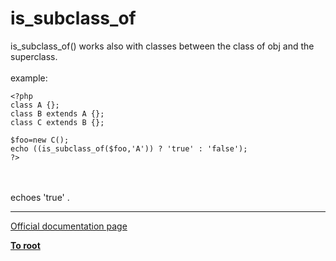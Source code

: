 # is_subclass_of



is_subclass_of() works also with classes between the class of obj and the superclass.<br><br>example:<br>

```
<?php
class A {};
class B extends A {};
class C extends B {};

$foo=new C();
echo ((is_subclass_of($foo,'A')) ? 'true' : 'false');
?>
```
<br><br>echoes &apos;true&apos; .  

---

[Official documentation page](https://www.php.net/manual/en/function.is-subclass-of.php)

**[To root](/README.md)**